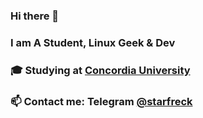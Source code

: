 ### Hi there 👋
### I am A Student, Linux Geek & Dev
### 🎓 Studying at [Concordia University](https://www.concordia.ca)  
### 📫 Contact me: Telegram [@starfreck](https://t.me/starfreck)

<!--
**vasuratanpara/vasuratanpara** is a ✨ _special_ ✨ repository because its `README.md` (this file) appears on your GitHub profile.

Here are some ideas to get you started:

- 🔭 I’m currently working on ...
- 🌱 I’m currently learning ...
- 👯 I’m looking to collaborate on ...
- 🤔 I’m looking for help with ...
- 💬 Ask me about ...
- 📫 How to reach me: You can reach me on Telegram @ vasuratanpara
- 😄 Pronouns: ...
- ⚡ Fun fact: ...
-->
 
